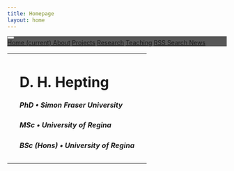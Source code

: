 ```yaml
---
title: Homepage
layout: home
---
```

<!-- body with background image, use white for text -->
<body class="splash">
	<!-- 
	navigation bar, fixed at top
	used this example:
	https://www.quackit.com/html/html_editors/scratchpad/?example=/bootstrap/bootstrap_4/tutorial/bootstrap_4_navbars_fixed_top
	-->
<div class="container-fluid h-100" >
	<nav class="navbar navbar-expand-sm navbar-dark " style="background-color: rgba(32, 32, 32, 0.75);">
		<button class="navbar-toggler" type="button" 
		data-toggle="collapse" data-target="#nav-content" 
		aria-controls="nav-content" aria-expanded="false" aria-label="toggle navigation">
			<span class="navbar-toggler-icon"></span>
		</button>
  		<div class="collapse navbar-collapse collapse" id="nav-content">
  			<div class="navbar-nav">
	  			<a class="nav-item nav-link active" href="./">Home
		  			<span class="sr-only">
		  				(current)
		  			</span>
		  		</a>
				<a class="nav-item nav-link" href="about/">About</a>
				<a class="nav-item nav-link" href="projects/">Projects</a>
				<a class="nav-item nav-link" href="research/">Research</a>
				<a class="nav-item nav-link" href="teaching/">Teaching</a>
				<a class="nav-item nav-link" href="rss/">RSS
					<span class="oi oi-rss">
					</span>
				</a>
				<a class="nav-item nav-link" href="search/">Search
					<span class="oi oi-magnifying-glass">
					</span>
				</a>
				<a class="nav-item nav-link" href="news/">News</a>
			</div>
		</div>
	</nav>
	<table class="h-75 w-100">
	<tbody>
    	<tr>
      		<td class="w-25">&nbsp;</td>
      		<td class="align-middle text-center">
			<div class="darkcthru">
			<h1>D. H. Hepting</h1>
                        <h5>PhD &bull; Simon Fraser University</h5>
                        <h5>MSc &bull; University of Regina</h5>
                        <h5>BSc (Hons) &bull; University of Regina</h5>
			</div>
		</td>
      		<td class="w-25">&nbsp;</td>
    	</tr>
  </tbody>
</table>
</div>
